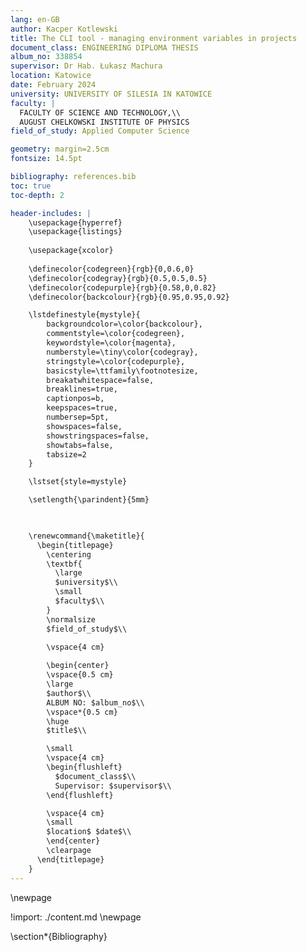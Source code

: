 ```yaml
---
lang: en-GB
author: Kacper Kotlewski
title: The CLI tool - managing environment variables in projects
document_class: ENGINEERING DIPLOMA THESIS
album_no: 338854
supervisor: Dr Hab. Łukasz Machura
location: Katowice
date: February 2024
university: UNIVERSITY OF SILESIA IN KATOWICE
faculty: |
  FACULTY OF SCIENCE AND TECHNOLOGY,\\
  AUGUST CHELKOWSKI INSTITUTE OF PHYSICS
field_of_study: Applied Computer Science

geometry: margin=2.5cm
fontsize: 14.5pt

bibliography: references.bib
toc: true
toc-depth: 2

header-includes: |
    \usepackage{hyperref}
    \usepackage{listings}
    
    \usepackage{xcolor}
    
    \definecolor{codegreen}{rgb}{0,0.6,0}
    \definecolor{codegray}{rgb}{0.5,0.5,0.5}
    \definecolor{codepurple}{rgb}{0.58,0,0.82}
    \definecolor{backcolour}{rgb}{0.95,0.95,0.92}

    \lstdefinestyle{mystyle}{
        backgroundcolor=\color{backcolour},
        commentstyle=\color{codegreen},
        keywordstyle=\color{magenta},
        numberstyle=\tiny\color{codegray},
        stringstyle=\color{codepurple},
        basicstyle=\ttfamily\footnotesize,
        breakatwhitespace=false,
        breaklines=true,
        captionpos=b,
        keepspaces=true,
        numbersep=5pt,
        showspaces=false,
        showstringspaces=false,
        showtabs=false,
        tabsize=2
    }

    \lstset{style=mystyle}

    \setlength{\parindent}{5mm}
    


    \renewcommand{\maketitle}{
      \begin{titlepage}
        \centering
        \textbf{
          \large
          $university$\\
          \small
          $faculty$\\
        }
        \normalsize
        $field_of_study$\\

        \vspace{4 cm}
      
        \begin{center}
        \vspace{0.5 cm}
        \large
        $author$\\
        ALBUM NO: $album_no$\\
        \vspace*{0.5 cm}
        \huge
        $title$\\

        \small
        \vspace{4 cm}
        \begin{flushleft}
          $document_class$\\
          Supervisor: $supervisor$\\
        \end{flushleft}

        \vspace{4 cm}
        \small 
        $location$ $date$\\
        \end{center}
        \clearpage
      \end{titlepage}
    }
---
```

\newpage



!import: ./content.md
\newpage


\section*{Bibliography}